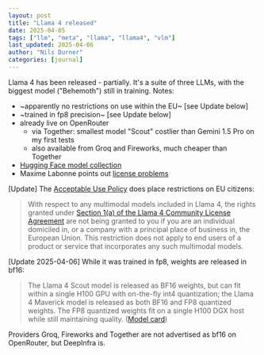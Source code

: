 ```yaml
---
layout: post
title: "Llama 4 released"
date: 2025-04-05
tags: ["llm", "meta", "llama", "llama4", "vlm"]
last_updated: 2025-04-06
author: "Nils Durner"
categories: [journal]
---
```


Llama 4 has been released - partially. It's a suite of three LLMs, with the biggest model ("Behemoth") still in training. Notes:
* ~apparently no restrictions on use within the EU~ [see Update below]
* ~trained in fp8 precision~ [see Update below]
* already live on OpenRouter
    * via Together: smallest model "Scout" costlier than Gemini 1.5 Pro on my first tests
    * also available from Groq and Fireworks, much cheaper than Together
* [Hugging Face model collection](https://huggingface.co/collections/meta-llama/llama-4-67f0c30d9fe03840bc9d0164)
* Maxime Labonne points out [license problems](https://x.com/maximelabonne/status/1908602756182745506)

[Update]
The [Acceptable Use Policy](https://www.llama.com/llama4/use-policy/) does place restrictions on EU citizens:
> With respect to any multimodal models included in Llama 4, the rights granted under [Section 1(a) of the Llama 4 Community License Agreement](https://www.llama.com/llama4/license/) are not being granted to you if you are an individual domiciled in, or a company with a principal place of business in, the European Union. This restriction does not apply to end users of a product or service that incorporates any such multimodal models.

[Update 2025-04-06]
While it was trained in fp8, weights are released in bf16:
> The Llama 4 Scout model is released as BF16 weights, but can fit within a single H100 GPU with on-the-fly int4 quantization; the Llama 4 Maverick model is released as both BF16 and FP8 quantized weights. The FP8 quantized weights fit on a single H100 DGX host while still maintaining quality.
([Model card](https://huggingface.co/meta-llama/Llama-4-Scout-17B-16E-Instruct))

Providers Groq, Fireworks and Together are not advertised as bf16 on OpenRouter, but DeepInfra is.